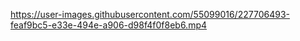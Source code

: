 




https://user-images.githubusercontent.com/55099016/227706493-feaf9bc5-e33e-494e-a906-d98f4f0f8eb6.mp4

